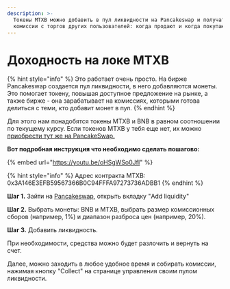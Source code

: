 ```yaml
---
description: >-
  Токены MTXB можно добавить в пул ликвидности на Pancakeswap и получать
  комиссии с торгов других пользователей: когда продают и когда покупают.
---
```


# Доходность на локе MTXB

{% hint style="info" %}
Это работает очень просто. На бирже Pancakeswap создается пул ликвидности, в него добавляются монеты. Это помогает токену, повышая доступное предложение на рынке, а также бирже - она зарабатывает на комиссиях, которыми готова делиться с теми, кто добавит монет в пул.
{% endhint %}

Для этого нам понадобятся токены MTXB и BNB в равном соотношении по текущему курсу. Если токенов MTXB у тебя еще нет, их можно [приобрести тут же на PancakeSwap.](../matrixbot.io-token-mtxb/kak-kupit-mtxb-na-pancakeswap-+video.md)

**Вот подробная инструкция что необходимо сделать пошагово:**

{% embed url="https://youtu.be/oHSgWSo0JfI" %}

{% hint style="info" %}
Адрес контракта MTXB: 0x3A146E3EFB59567366B0C94FFFA97273736ADBB1
{% endhint %}

**Шаг 1.** Зайти на [Pancakeswap](https://pancakeswap.finance/swap?outputCurrency=0x3A146E3EFB59567366B0C94FFFA97273736ADBB1), открыть вкладку "Add liquidity"

**Шаг 2.** Выбрать монеты: BNB и MTXB, выбрать размер комиссионных сборов (например, 1%) и диапазон разброса цен (например, 20%).

**Шаг 3.** Добавить ликвидность.

При необходимости, средства можно будет разлочить и вернуть на счет.

Далее, можно заходить в любое удобное время и собирать комиссии, нажимая кнопку "Collect" на странице управления своим пулом ликвидности.
